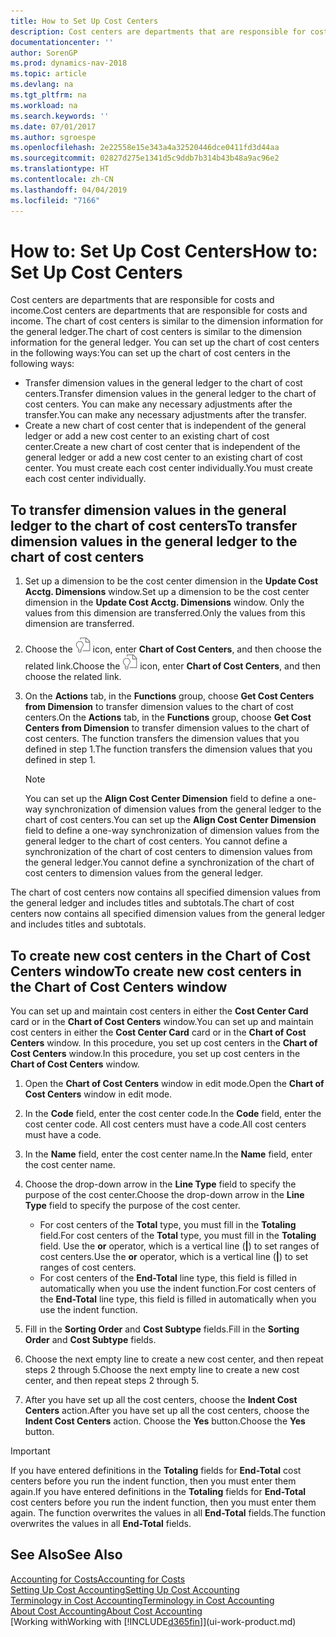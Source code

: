 ```yaml
---
title: How to Set Up Cost Centers
description: Cost centers are departments that are responsible for costs and income. The chart of cost centers is similar to the dimension information for the general ledger.
documentationcenter: ''
author: SorenGP
ms.prod: dynamics-nav-2018
ms.topic: article
ms.devlang: na
ms.tgt_pltfrm: na
ms.workload: na
ms.search.keywords: ''
ms.date: 07/01/2017
ms.author: sgroespe
ms.openlocfilehash: 2e22558e15e343a4a32520446dce0411fd3d44aa
ms.sourcegitcommit: 02827d275e1341d5c9ddb7b314b43b48a9ac96e2
ms.translationtype: HT
ms.contentlocale: zh-CN
ms.lasthandoff: 04/04/2019
ms.locfileid: "7166"
---
```

# <a name="how-to-set-up-cost-centers"></a><span data-ttu-id="f5a6e-104">How to: Set Up Cost Centers</span><span class="sxs-lookup"><span data-stu-id="f5a6e-104">How to: Set Up Cost Centers</span></span>
<span data-ttu-id="f5a6e-105">Cost centers are departments that are responsible for costs and income.</span><span class="sxs-lookup"><span data-stu-id="f5a6e-105">Cost centers are departments that are responsible for costs and income.</span></span> <span data-ttu-id="f5a6e-106">The chart of cost centers is similar to the dimension information for the general ledger.</span><span class="sxs-lookup"><span data-stu-id="f5a6e-106">The chart of cost centers is similar to the dimension information for the general ledger.</span></span> <span data-ttu-id="f5a6e-107">You can set up the chart of cost centers in the following ways:</span><span class="sxs-lookup"><span data-stu-id="f5a6e-107">You can set up the chart of cost centers in the following ways:</span></span>  

-   <span data-ttu-id="f5a6e-108">Transfer dimension values in the general ledger to the chart of cost centers.</span><span class="sxs-lookup"><span data-stu-id="f5a6e-108">Transfer dimension values in the general ledger to the chart of cost centers.</span></span> <span data-ttu-id="f5a6e-109">You can make any necessary adjustments after the transfer.</span><span class="sxs-lookup"><span data-stu-id="f5a6e-109">You can make any necessary adjustments after the transfer.</span></span>  
-   <span data-ttu-id="f5a6e-110">Create a new chart of cost center that is independent of the general ledger or add a new cost center to an existing chart of cost center.</span><span class="sxs-lookup"><span data-stu-id="f5a6e-110">Create a new chart of cost center that is independent of the general ledger or add a new cost center to an existing chart of cost center.</span></span> <span data-ttu-id="f5a6e-111">You must create each cost center individually.</span><span class="sxs-lookup"><span data-stu-id="f5a6e-111">You must create each cost center individually.</span></span>  

## <a name="to-transfer-dimension-values-in-the-general-ledger-to-the-chart-of-cost-centers"></a><span data-ttu-id="f5a6e-112">To transfer dimension values in the general ledger to the chart of cost centers</span><span class="sxs-lookup"><span data-stu-id="f5a6e-112">To transfer dimension values in the general ledger to the chart of cost centers</span></span>  
1.  <span data-ttu-id="f5a6e-113">Set up a dimension to be the cost center dimension in the **Update Cost Acctg. Dimensions** window.</span><span class="sxs-lookup"><span data-stu-id="f5a6e-113">Set up a dimension to be the cost center dimension in the **Update Cost Acctg. Dimensions** window.</span></span> <span data-ttu-id="f5a6e-114">Only the values from this dimension are transferred.</span><span class="sxs-lookup"><span data-stu-id="f5a6e-114">Only the values from this dimension are transferred.</span></span>  
2.  <span data-ttu-id="f5a6e-115">Choose the ![Search for Page or Report](media/ui-search/search_small.png "Search for Page or Report icon") icon, enter **Chart of Cost Centers**, and then choose the related link.</span><span class="sxs-lookup"><span data-stu-id="f5a6e-115">Choose the ![Search for Page or Report](media/ui-search/search_small.png "Search for Page or Report icon") icon, enter **Chart of Cost Centers**, and then choose the related link.</span></span>  
3.  <span data-ttu-id="f5a6e-116">On the **Actions** tab, in the **Functions** group, choose **Get Cost Centers from Dimension** to transfer dimension values to the chart of cost centers.</span><span class="sxs-lookup"><span data-stu-id="f5a6e-116">On the **Actions** tab, in the **Functions** group, choose **Get Cost Centers from Dimension** to transfer dimension values to the chart of cost centers.</span></span> <span data-ttu-id="f5a6e-117">The function transfers the dimension values that you defined in step 1.</span><span class="sxs-lookup"><span data-stu-id="f5a6e-117">The function transfers the dimension values that you defined in step 1.</span></span>  

    > [!NOTE]  
    >  <span data-ttu-id="f5a6e-118">You can set up the **Align Cost Center Dimension**  field to define a one-way synchronization of dimension values from the general ledger to the chart of cost centers.</span><span class="sxs-lookup"><span data-stu-id="f5a6e-118">You can set up the **Align Cost Center Dimension**  field to define a one-way synchronization of dimension values from the general ledger to the chart of cost centers.</span></span> <span data-ttu-id="f5a6e-119">You cannot define a synchronization of the chart of cost centers to dimension values from the general ledger.</span><span class="sxs-lookup"><span data-stu-id="f5a6e-119">You cannot define a synchronization of the chart of cost centers to dimension values from the general ledger.</span></span>  

<span data-ttu-id="f5a6e-120">The chart of cost centers now contains all specified dimension values from the general ledger and includes titles and subtotals.</span><span class="sxs-lookup"><span data-stu-id="f5a6e-120">The chart of cost centers now contains all specified dimension values from the general ledger and includes titles and subtotals.</span></span>  

## <a name="to-create-new-cost-centers-in-the-chart-of-cost-centers-window"></a><span data-ttu-id="f5a6e-121">To create new cost centers in the Chart of Cost Centers window</span><span class="sxs-lookup"><span data-stu-id="f5a6e-121">To create new cost centers in the Chart of Cost Centers window</span></span>  
<span data-ttu-id="f5a6e-122">You can set up and maintain cost centers in either the **Cost Center Card** card or in the **Chart of Cost Centers** window.</span><span class="sxs-lookup"><span data-stu-id="f5a6e-122">You can set up and maintain cost centers in either the **Cost Center Card** card or in the **Chart of Cost Centers** window.</span></span> <span data-ttu-id="f5a6e-123">In this procedure, you set up cost centers in the **Chart of Cost Centers** window.</span><span class="sxs-lookup"><span data-stu-id="f5a6e-123">In this procedure, you set up cost centers in the **Chart of Cost Centers** window.</span></span>  

1. <span data-ttu-id="f5a6e-124">Open the **Chart of Cost Centers** window in edit mode.</span><span class="sxs-lookup"><span data-stu-id="f5a6e-124">Open the **Chart of Cost Centers** window in edit mode.</span></span>  
2. <span data-ttu-id="f5a6e-125">In the **Code** field, enter the cost center code.</span><span class="sxs-lookup"><span data-stu-id="f5a6e-125">In the **Code** field, enter the cost center code.</span></span> <span data-ttu-id="f5a6e-126">All cost centers must have a code.</span><span class="sxs-lookup"><span data-stu-id="f5a6e-126">All cost centers must have a code.</span></span>  
3. <span data-ttu-id="f5a6e-127">In the **Name** field, enter the cost center name.</span><span class="sxs-lookup"><span data-stu-id="f5a6e-127">In the **Name** field, enter the cost center name.</span></span>  
4. <span data-ttu-id="f5a6e-128">Choose the drop-down arrow in the **Line Type** field to specify the purpose of the cost center.</span><span class="sxs-lookup"><span data-stu-id="f5a6e-128">Choose the drop-down arrow in the **Line Type** field to specify the purpose of the cost center.</span></span>  

    - <span data-ttu-id="f5a6e-129">For cost centers of the **Total** type, you must fill in the **Totaling** field.</span><span class="sxs-lookup"><span data-stu-id="f5a6e-129">For cost centers of the **Total** type, you must fill in the **Totaling** field.</span></span> <span data-ttu-id="f5a6e-130">Use the **or** operator, which is a vertical line (**&#124;**) to set ranges of cost centers.</span><span class="sxs-lookup"><span data-stu-id="f5a6e-130">Use the **or** operator, which is a vertical line (**&#124;**) to set ranges of cost centers.</span></span>  
    - <span data-ttu-id="f5a6e-131">For cost centers of the **End-Total** line type, this field is filled in automatically when you use the indent function.</span><span class="sxs-lookup"><span data-stu-id="f5a6e-131">For cost centers of the **End-Total** line type, this field is filled in automatically when you use the indent function.</span></span>  
5.  <span data-ttu-id="f5a6e-132">Fill in the **Sorting Order** and **Cost Subtype** fields.</span><span class="sxs-lookup"><span data-stu-id="f5a6e-132">Fill in the **Sorting Order** and **Cost Subtype** fields.</span></span>  
6.  <span data-ttu-id="f5a6e-133">Choose the next empty line to create a new cost center, and then repeat steps 2 through 5.</span><span class="sxs-lookup"><span data-stu-id="f5a6e-133">Choose the next empty line to create a new cost center, and then repeat steps 2 through 5.</span></span>  
7.  <span data-ttu-id="f5a6e-134">After you have set up all the cost centers, choose the **Indent Cost Centers** action.</span><span class="sxs-lookup"><span data-stu-id="f5a6e-134">After you have set up all the cost centers, choose the **Indent Cost Centers** action.</span></span> <span data-ttu-id="f5a6e-135">Choose the **Yes** button.</span><span class="sxs-lookup"><span data-stu-id="f5a6e-135">Choose the **Yes** button.</span></span>  

> [!IMPORTANT]  
>  <span data-ttu-id="f5a6e-136">If you have entered definitions in the **Totaling** fields for **End-Total** cost centers before you run the indent function, then you must enter them again.</span><span class="sxs-lookup"><span data-stu-id="f5a6e-136">If you have entered definitions in the **Totaling** fields for **End-Total** cost centers before you run the indent function, then you must enter them again.</span></span> <span data-ttu-id="f5a6e-137">The function overwrites the values in all **End-Total** fields.</span><span class="sxs-lookup"><span data-stu-id="f5a6e-137">The function overwrites the values in all **End-Total** fields.</span></span>  

## <a name="see-also"></a><span data-ttu-id="f5a6e-138">See Also</span><span class="sxs-lookup"><span data-stu-id="f5a6e-138">See Also</span></span>  
[<span data-ttu-id="f5a6e-139">Accounting for Costs</span><span class="sxs-lookup"><span data-stu-id="f5a6e-139">Accounting for Costs</span></span>](finance-manage-cost-accounting.md)  
[<span data-ttu-id="f5a6e-140">Setting Up Cost Accounting</span><span class="sxs-lookup"><span data-stu-id="f5a6e-140">Setting Up Cost Accounting</span></span>](finance-set-up-cost-accounting.md)   
[<span data-ttu-id="f5a6e-141">Terminology in Cost Accounting</span><span class="sxs-lookup"><span data-stu-id="f5a6e-141">Terminology in Cost Accounting</span></span>](finance-terminology-in-cost-accounting.md)   
[<span data-ttu-id="f5a6e-142">About Cost Accounting</span><span class="sxs-lookup"><span data-stu-id="f5a6e-142">About Cost Accounting</span></span>](finance-about-cost-accounting.md)  
[<span data-ttu-id="f5a6e-143">Working with</span><span class="sxs-lookup"><span data-stu-id="f5a6e-143">Working with</span></span> [!INCLUDE[d365fin](includes/d365fin_md.md)]](ui-work-product.md)
